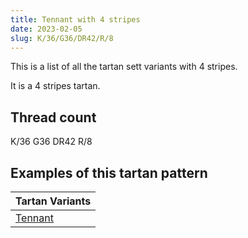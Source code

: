 ```yaml
---
title: Tennant with 4 stripes
date: 2023-02-05
slug: K/36/G36/DR42/R/8
---
```

This is a list of all the tartan sett variants with 4 stripes.

It is a 4 stripes tartan.


## Thread count
K/36 G36 DR42 R/8

## Examples of this tartan pattern

| Tartan Variants |
|---------------|
| [Tennant](/variants/k/36/g36/dr42/r/8-dr401000-g008000-k000000-rc00000)||
